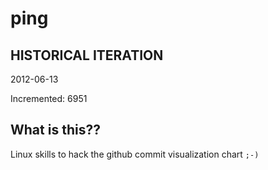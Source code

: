 # ping

## HISTORICAL ITERATION
2012-06-13

Incremented: 6951

## What is this?? 
Linux skills to hack the github commit visualization chart `;-)`
